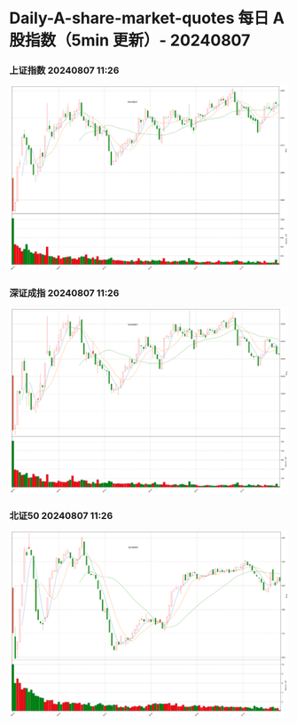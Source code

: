 
# Daily-A-share-market-quotes 每日 A 股指数（5min 更新）- 20240807

### 上证指数 20240807 11:26
![](./fig/2024/8/20240807-sh000001.png)

### 深证成指 20240807 11:26
![](./fig/2024/8/20240807-sz399001.png)

### 北证50 20240807 11:26
![](./fig/2024/8/20240807-bj899050.png)
